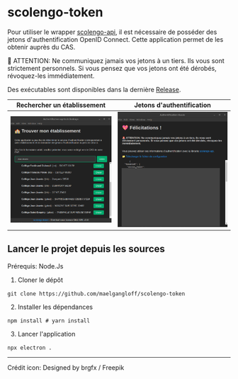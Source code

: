 # scolengo-token
Pour utiliser le wrapper [scolengo-api](https://github.com/maelgangloff/scolengo-api), il est nécessaire de posséder des jetons d'authentification OpenID Connect. Cette application permet de les obtenir auprès du CAS.  

🚨 ATTENTION: Ne communiquez jamais vos jetons à un tiers. Ils vous sont strictement personnels. Si vous pensez que vos jetons ont été dérobés, révoquez-les immédiatement.  

Des exécutables sont disponibles dans la dernière [Release](https://github.com/maelgangloff/scolengo-token/releases/latest).

| Rechercher un établissement | Jetons d'authentification |
|:---------------------------:|---------------------------|
|    ![](docs/homepage.png)   | ![](docs/success.png)     |


## Lancer le projet depuis les sources
Prérequis: Node.Js

1. Cloner le dépôt
```shell
git clone https://github.com/maelgangloff/scolengo-token
```
2. Installer les dépendances
```shell
npm install # yarn install
```
3. Lancer l'application
```shell
npx electron .
```

---
Crédit icon: Designed by brgfx / Freepik
